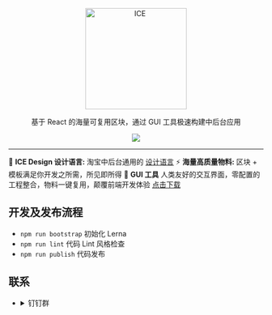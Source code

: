 <p align="center">
  <a href="https://alibaba.github.io/ice">
    <img alt="ICE" src="https://gw.alicdn.com/tfs/TB1FEW2nfDH8KJjy1XcXXcpdXXa-487-132.svg" width="200">
  </a>
</p>
<p align="center">基于 React 的海量可复用区块，通过 GUI 工具极速构建中后台应用</p>

<p align="center">
  <a href="https://github.com/alibaba/ice/blob/master/LICENSE"><img src="https://img.shields.io/badge/lisense-MIT-brightgreen.svg"></a>
</p>

---

:art: **ICE Design 设计语言:** 淘宝中后台通用的 [设计语言](https://alibaba.github.io/ice/design.html)
:zap: **海量高质量物料:** 区块 + 模板满足你开发之所需，所见即所得
:dart: **GUI 工具** 人类友好的交互界面，零配置的工程整合，物料一键复用，颠覆前端开发体验 [点击下载](https://alibaba.github.io/ice/#/iceworks)


## 开发及发布流程

- `npm run bootstrap` 初始化 Lerna
- `npm run lint` 代码 Lint 风格检查
- `npm run publish` 代码发布

## 联系

* <details>
  <summary>钉钉群</summary>
  <img alt="Join the chat at dingtalk" src="https://gw.alicdn.com/tfs/TB1iLI8kxPI8KJjSspoXXX6MFXa-1242-1602.jpg" width="200">
  </details>
